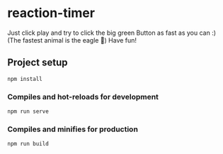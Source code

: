 # reaction-timer
Just click play and try to click the big green Button as fast as you can :) 
(The fastest animal is the eagle 🦅)
Have fun!

## Project setup
```
npm install
```

### Compiles and hot-reloads for development
```
npm run serve
```

### Compiles and minifies for production
```
npm run build
```


